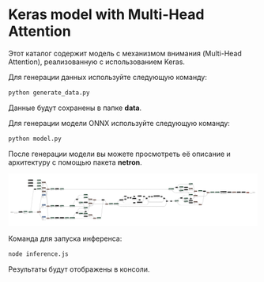 # Keras model with Multi-Head Attention
Этот каталог содержит модель с механизмом внимания (Multi-Head Attention), реализованную с использованием Keras.

Для генерации данных используйте следующую команду:
```bash
python generate_data.py
```

Данные будут сохранены в папке **data**.

Для генерации модели ONNX используйте следующую команду:
```bash
python model.py
```
После генерации модели вы можете просмотреть её описание и архитектуру с помощью пакета **netron**.

![img.png](img.png)

Команда для запуска инференса:
```bash
node inference.js
```
Результаты будут отображены в консоли.